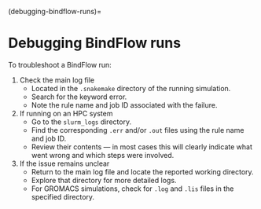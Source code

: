 (debugging-bindflow-runs)=
# Debugging BindFlow runs

To troubleshoot a BindFlow run:

1. Check the main log file
   - Located in the `.snakemake` directory of the running simulation.
   - Search for the keyword error.
   - Note the rule name and job ID associated with the failure.
2. If running on an HPC system
   - Go to the `slurm_logs` directory.
   - Find the corresponding `.err` and/or `.out` files using the rule name and job ID.
   - Review their contents — in most cases this will clearly indicate what went wrong and which steps were involved.
3. If the issue remains unclear
   - Return to the main log file and locate the reported working directory.
   - Explore that directory for more detailed logs.
   - For GROMACS simulations, check for `.log` and `.lis` files in the specified directory.
